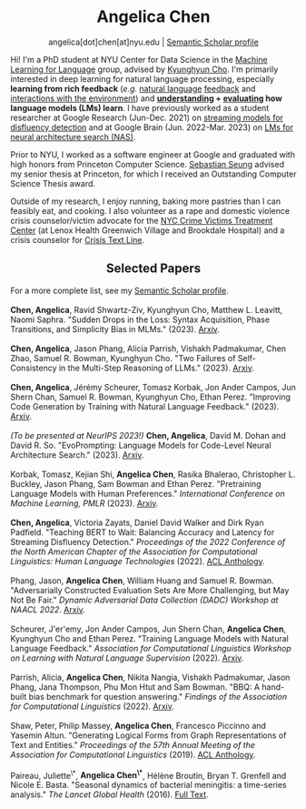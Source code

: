 <h1 align="center">
  Angelica Chen
</h1>
<p align="center">
  angelica[dot]chen[at]nyu.edu | <a href="https://www.semanticscholar.org/author/Angelica-Chen/13336152">Semantic Scholar profile</a>
</p>

Hi! I'm a PhD student at NYU Center for Data Science in the [Machine Learning for Language](https://wp.nyu.edu/ml2/) group, advised by [Kyunghyun Cho](https://kyunghyuncho.me/). I'm primarily interested in deep learning for natural language processing, especially <b>learning from rich feedback</b> (*e.g.* [natural language](https://arxiv.org/abs/2303.16749) [feedback](https://arxiv.org/abs/2204.14146) and [interactions with the environment](https://arxiv.org/abs/2302.14838)) and <b>[understanding](https://arxiv.org/abs/2309.07311) + [evaluating](https://arxiv.org/abs/2110.08193) how language models (LMs) learn</b>. I have previously worked as a student researcher at Google Research (Jun-Dec. 2021) on [streaming models for disfluency detection](https://arxiv.org/abs/2205.00620) and at Google Brain (Jun. 2022-Mar. 2023) on [LMs for neural architecture search (NAS)](https://arxiv.org/abs/2302.14838).

Prior to NYU, I worked as a software engineer at Google and graduated with high honors from Princeton Computer Science. [Sebastian Seung](https://www.cs.princeton.edu/people/profile/sseung) advised my senior thesis at Princeton, for which I received an Outstanding Computer Science Thesis award.

Outside of my research, I enjoy running, baking more pastries than I can feasibly eat, and cooking. I also volunteer as a rape and domestic violence crisis counselor/victim advocate for the [NYC Crime Victims Treatment Center](https://www.cvtcnyc.org/) (at Lenox Health Greenwich Village and Brookdale Hospital) and a crisis counselor for [Crisis Text Line](https://www.crisistextline.org/).

<h2 align="center">
  Selected Papers
</h2>
For a more complete list, see my <a href="https://www.semanticscholar.org/author/Angelica-Chen/13336152">Semantic Scholar profile</a>. <br>
<br>
<b>Chen, Angelica</b>, Ravid Shwartz-Ziv, Kyunghyun Cho, Matthew L. Leavitt, Naomi Saphra. "Sudden Drops in the Loss: Syntax Acquisition, Phase Transitions, and Simplicity Bias in MLMs." (2023). <a href="https://arxiv.org/abs/2309.07311">Arxiv</a>. <br>
<br>
<b>Chen, Angelica</b>, Jason Phang, Alicia Parrish, Vishakh Padmakumar, Chen Zhao, Samuel R. Bowman, Kyunghyun Cho. "Two Failures of Self-Consistency in the Multi-Step Reasoning of LLMs." (2023). <a href="https://arxiv.org/abs/2305.14279">Arxiv</a>. <br>
<br>
<b>Chen, Angelica</b>, Jérémy Scheurer, Tomasz Korbak, Jon Ander Campos, Jun Shern Chan, Samuel R. Bowman, Kyunghyun Cho, Ethan Perez. "Improving Code Generation by Training with Natural Language Feedback." (2023). <a href="https://arxiv.org/abs/2303.16749">Arxiv</a>. <br>
<br>
<i>(To be presented at NeurIPS 2023!)</i> <b>Chen, Angelica</b>, David M. Dohan and David R. So. "EvoPrompting: Language Models for Code-Level Neural Architecture Search." (2023). <a href="https://arxiv.org/abs/2302.14838">Arxiv</a>. <br>
<br>
Korbak, Tomasz, Kejian Shi, <b>Angelica Chen</b>, Rasika Bhalerao, Christopher L. Buckley, Jason Phang, Sam Bowman and Ethan Perez. "Pretraining Language Models with Human Preferences." <i>International Conference on Machine Learning, PMLR</i> (2023). <a href="https://arxiv.org/abs/2302.08582.pdf">Arxiv</a>. <br>
<br>
<b>Chen, Angelica</b>, Victoria Zayats, Daniel David Walker and Dirk Ryan Padfield. "Teaching BERT to Wait: Balancing Accuracy and Latency for Streaming Disfluency Detection." <i>Proceedings of the 2022 Conference of the North American Chapter of the Association for Computational Linguistics: Human Language Technologies</i> (2022). <a href="https://www.aclanthology.org/2022.naacl-main.60.pdf">ACL Anthology</a>. <br>
<br>
Phang, Jason, <b>Angelica Chen</b>, William Huang and Samuel R. Bowman. "Adversarially Constructed Evaluation Sets Are More Challenging, but May Not Be Fair." <i>Dynamic Adversarial Data Collection (DADC) Workshop at NAACL 2022</i>. <a href="https://arxiv.org/abs/2111.08181">Arxiv</a>. <br>
<br>
Scheurer, J'er'emy, Jon Ander Campos, Jun Shern Chan, <b>Angelica Chen</b>, Kyunghyun Cho and Ethan Perez. "Training Language Models with Natural Language Feedback." <i>Association for Computational Linguistics Workshop on Learning with Natural Language Supervision</i> (2022). <a href="https://arxiv.org/abs/2204.14146">Arxiv</a>. <br>
<br>
Parrish, Alicia, <b>Angelica Chen</b>, Nikita Nangia, Vishakh Padmakumar, Jason Phang, Jana Thompson, Phu Mon Htut and Sam Bowman. "BBQ: A hand-built bias benchmark for question answering." <i>Findings of the Association for Computational Linguistics</i> (2022). <a href="https://aclanthology.org/2022.findings-acl.165/">Arxiv</a>. <br>
<br>
Shaw, Peter, Philip Massey, <b>Angelica Chen</b>, Francesco Piccinno and Yasemin Altun. "Generating Logical Forms from Graph Representations of Text and Entities." <i>Proceedings of the 57th Annual Meeting of the Association for Computational Linguistics</i> (2019). <a href="https://aclanthology.org/P19-1010/">ACL Anthology</a>. <br>
<br>
Paireau, Juliette<sup>\*</sup>, <b>Angelica Chen<sup>\*</sup></b>, Hélène Broutin, Bryan T. Grenfell and Nicole E. Basta. "Seasonal dynamics of bacterial meningitis: a time-series analysis." <i>The Lancet Global Health</i> (2016). <a href="https://www.thelancet.com/journals/langlo/article/PIIS2214-109X(16)30064-X/fulltext">Full Text</a>. <br>
<br>
